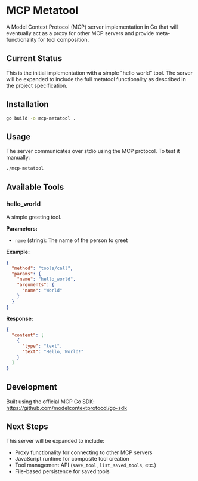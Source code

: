 # MCP Metatool

A Model Context Protocol (MCP) server implementation in Go that will eventually act as a proxy for other MCP servers and provide meta-functionality for tool composition.

## Current Status

This is the initial implementation with a simple "hello world" tool. The server will be expanded to include the full metatool functionality as described in the project specification.

## Installation

```bash
go build -o mcp-metatool .
```

## Usage

The server communicates over stdio using the MCP protocol. To test it manually:

```bash
./mcp-metatool
```

## Available Tools

### hello_world

A simple greeting tool.

**Parameters:**
- `name` (string): The name of the person to greet

**Example:**
```json
{
  "method": "tools/call",
  "params": {
    "name": "hello_world",
    "arguments": {
      "name": "World"
    }
  }
}
```

**Response:**
```json
{
  "content": [
    {
      "type": "text",
      "text": "Hello, World!"
    }
  ]
}
```

## Development

Built using the official MCP Go SDK: https://github.com/modelcontextprotocol/go-sdk

## Next Steps

This server will be expanded to include:
- Proxy functionality for connecting to other MCP servers
- JavaScript runtime for composite tool creation
- Tool management API (`save_tool`, `list_saved_tools`, etc.)
- File-based persistence for saved tools